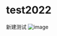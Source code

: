 # test2022
新建测试
![image](https://user-images.githubusercontent.com/107375773/175178555-d9851c35-2791-461f-8374-90f4f1fb8e53.png)

